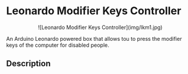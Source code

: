 # Leonardo Modifier Keys Controller

<p align="center">
  ![Leonardo Modifier Keys Controller](img/lkm1.jpg)
</p>

An Arduino Leonardo powered box that allows tou to press the modifier keys of the computer for disabled people.

## Description

